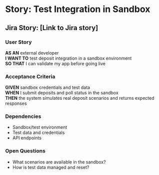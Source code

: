 # Story: Test Integration in Sandbox

## Jira Story: [Link to Jira story]

### User Story

**AS AN** external developer  
**I WANT TO** test deposit integration in a sandbox environment  
**SO THAT** I can validate my app before going live

### Acceptance Criteria

**GIVEN** sandbox credentials and test data  
**WHEN** I submit deposits and poll status in the sandbox  
**THEN** the system simulates real deposit scenarios and returns expected responses

### Dependencies

- Sandbox/test environment
- Test data and credentials
- API endpoints

### Open Questions

- What scenarios are available in the sandbox?
- How is test data managed and reset?
